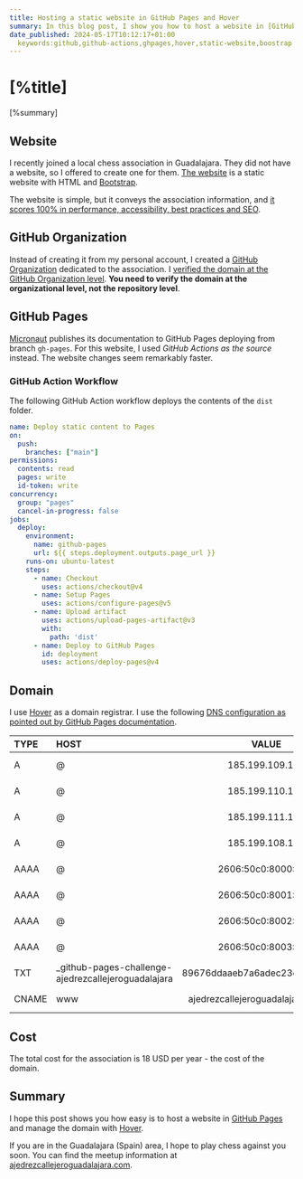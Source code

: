 ```yaml
---
title: Hosting a static website in GitHub Pages and Hover
summary: In this blog post, I show you how to host a website in [GitHub Pages](https://pages.github.com) and manage the domain with [Hover](https://www.hover.com)
date_published: 2024-05-17T10:12:17+01:00
  keywords:github,github-actions,ghpages,hover,static-website,boostrap
---
```


# [%title]

[%summary]

## Website

I recently joined a local chess association in Guadalajara. They did not have a website, so I offered to create one for them. [The website](https://ajedrezcallejeroguadalajara.com) is a static website with HTML and [Bootstrap](https://getbootstrap.com).

The website is simple, but it conveys the association information, and [it scores 100% in performance, accessibility, best practices and SEO](https://pagespeed.web.dev/analysis/https-ajedrezcallejeroguadalajara-com/uamhg91xi4?form_factor=desktop).

## GitHub Organization

Instead of creating it from my personal account, I created a [GitHub Organization](https://github.com/ajedrezcallejeroguadalajara/) dedicated to the association.
I [verified the domain at the GitHub Organization level](https://docs.github.com/en/organizations/managing-organization-settings/verifying-or-approving-a-domain-for-your-organization).
**You need to verify the domain at the organizational level, not the repository level**.

## GitHub Pages

[Micronaut](https://docs.micronaut.io) publishes its documentation to GitHub Pages deploying from branch `gh-pages`. For this website, I used _GitHub Actions as the source_ instead. The website changes seem remarkably faster.

### GitHub Action Workflow

The following GitHub Action workflow deploys the contents of the `dist` folder.

```yaml
name: Deploy static content to Pages
on:
  push:
    branches: ["main"]
permissions:
  contents: read
  pages: write
  id-token: write
concurrency:
  group: "pages"
  cancel-in-progress: false
jobs:
  deploy:
    environment:
      name: github-pages
      url: ${{ steps.deployment.outputs.page_url }}
    runs-on: ubuntu-latest
    steps:
      - name: Checkout
        uses: actions/checkout@v4
      - name: Setup Pages
        uses: actions/configure-pages@v5
      - name: Upload artifact
        uses: actions/upload-pages-artifact@v3
        with:
          path: 'dist'
      - name: Deploy to GitHub Pages
        id: deployment
        uses: actions/deploy-pages@v4
```

## Domain

I use [Hover](https://www.hover.com) as a domain registrar. I use the following [DNS configuration as pointed out by GitHub Pages documentation](https://docs.github.com/en/pages/getting-started-with-github-pages/securing-your-github-pages-site-with-https#verifying-the-dns-configuration).

| TYPE | HOST                                                |        VALUE        |         TTL | 
|:-----|:----------------------------------------------------|:-------------------:|------------:|
| A    | @                                                   |   185.199.109.153   |  15 Minutes |
| A    | @                                                   |   185.199.110.153   |  15 Minutes |
| A    | @                                                   |   185.199.111.153   |  15 Minutes |
| A    | @                                                   |   185.199.108.153   |  15 Minutes |
| AAAA | @                                                   | 2606:50c0:8000::153 |  15 Minutes |
| AAAA | @                                                   | 2606:50c0:8001::153 |  15 Minutes |
| AAAA | @                                                   | 2606:50c0:8002::153 |  15 Minutes |
| AAAA | @                                                   | 2606:50c0:8003::153 |  15 Minutes | 
| TXT  | _github-pages-challenge-ajedrezcallejeroguadalajara |           89676ddaaeb7a6adec23d364020599 |  15 Minutes | 
| CNAME | www | ajedrezcallejeroguadalajara.github.io | 15 Minutes  | 


## Cost
The total cost for the association is 18 USD per year - the cost of the domain.

## Summary
I hope this post shows you how easy is to host a website in [GitHub Pages](https://pages.github.com) and manage the domain with [Hover](https://www.hover.com). 

If you are in the Guadalajara (Spain) area, I hope to play chess against you soon. You can find the meetup information at [ajedrezcallejeroguadalajara.com](https://ajedrezcallejeroguadalajara.com).

